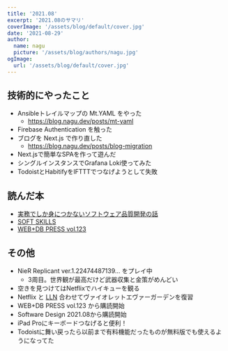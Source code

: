 ```yaml
---
title: '2021.08'
excerpt: '2021.08のサマリ'
coverImage: '/assets/blog/default/cover.jpg'
date: '2021-08-29'
author:
  name: nagu
  picture: '/assets/blog/authors/nagu.jpg'
ogImage:
  url: '/assets/blog/default/cover.jpg'
---
```


## 技術的にやったこと

- Ansibleトレイルマップの Mt.YAML をやった
  - <https://blog.nagu.dev/posts/mt-yaml>
- Firebase Authentication を触った
- ブログを Next.js で作り直した
  - <https://blog.nagu.dev/posts/blog-migration>
- Next.jsで簡単なSPAを作って遊んだ
- シングルインスタンスでGrafana Loki使ってみた
- TodoistとHabitifyをIFTTTでつなげようとして失敗

## 読んだ本

- [実務でしか身につかないソフトウェア品質開発の話](https://zenn.dev/parmaski/books/0d85d53e69d92f)
- [SOFT SKILLS](https://www.amazon.co.jp/dp/B01GDS0994/ref=dp-kindle-redirect?_encoding=UTF8&btkr=1)
- [WEB+DB PRESS vol.123](https://gihyo.jp/magazine/wdpress/archive/2021/vol123)

## その他

- NieR Replicant ver.1.22474487139... をプレイ中
  - 3周目。世界観が最高だけど武器収集と金策がめんどい
- 空きを見つけてはNetflixでハイキューを観る
- Netflix と [LLN](https://languagelearningwithnetflix.com/) 合わせてヴァイオレットエヴァーガーデンを復習
- WEB+DB PRESS vol.123 から購読開始
- Software Design 2021.08から購読開始
- iPad Proにキーボードつなげると便利！
- Todoistに舞い戻ったら以前まで有料機能だったものが無料版でも使えるようになってた
